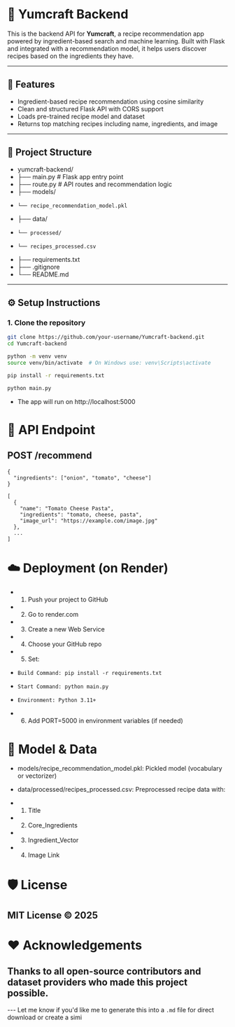 # 🍳 Yumcraft Backend

This is the backend API for **Yumcraft**, a recipe recommendation app powered by ingredient-based search and machine learning. Built with Flask and integrated with a recommendation model, it helps users discover recipes based on the ingredients they have.

---

## 🚀 Features

- Ingredient-based recipe recommendation using cosine similarity
- Clean and structured Flask API with CORS support
- Loads pre-trained recipe model and dataset
- Returns top matching recipes including name, ingredients, and image

---

## 📁 Project Structure
- yumcraft-backend/ 
- ├── main.py # Flask app entry point 
- ├── route.py # API routes and recommendation logic 
- ├── models/ 
-     └── recipe_recommendation_model.pkl 
- ├── data/ 
-     └── processed/ 
-     └── recipes_processed.csv 
- ├── requirements.txt 
- ├── .gitignore 
- └── README.md


---

## ⚙️ Setup Instructions

### 1. Clone the repository

```bash
git clone https://github.com/your-username/Yumcraft-backend.git
cd Yumcraft-backend

python -m venv venv
source venv/bin/activate  # On Windows use: venv\Scripts\activate

pip install -r requirements.txt

python main.py
```
- The app will run on http://localhost:5000

# 🧪 API Endpoint
## POST /recommend
```Request Body:
{
  "ingredients": ["onion", "tomato", "cheese"]
}
```
```Response:
[
  {
    "name": "Tomato Cheese Pasta",
    "ingredients": "tomato, cheese, pasta",
    "image_url": "https://example.com/image.jpg"
  },
  ...
]
```

# ☁️ Deployment (on Render)
- 1. Push your project to GitHub

- 2. Go to render.com

- 3. Create a new Web Service

- 4. Choose your GitHub repo

- 5. Set:

-     Build Command: pip install -r requirements.txt

-     Start Command: python main.py

-     Environment: Python 3.11+

- 6. Add PORT=5000 in environment variables (if needed)

# 🧠 Model & Data
- models/recipe_recommendation_model.pkl: Pickled model (vocabulary or vectorizer)

- data/processed/recipes_processed.csv: Preprocessed recipe data with:

- 1. Title

- 2. Core_Ingredients

- 3. Ingredient_Vector

- 4. Image Link

# 🛡️ License
## MIT License © 2025 

# ❤️ Acknowledgements
## Thanks to all open-source contributors and dataset providers who made this project possible.

--- Let me know if you'd like me to generate this into a `.md` file for direct download or create a simi
